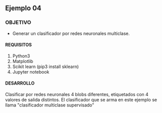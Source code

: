## Ejemplo 04

### OBJETIVO 
 - Generar un clasificador por redes neuronales multiclase. 

#### REQUISITOS 
1. Python3
2. Matplotlib
3. Scikit learn (pip3 install sklearn)
4. Jupyter notebook

#### DESARROLLO
Clasificar por redes neuronales 4 blobs diferentes, etiquetados con 4 valores de salida distintos. El clasificador que se arma en este ejemplo se llama "clasificador multiclase supervisado"
